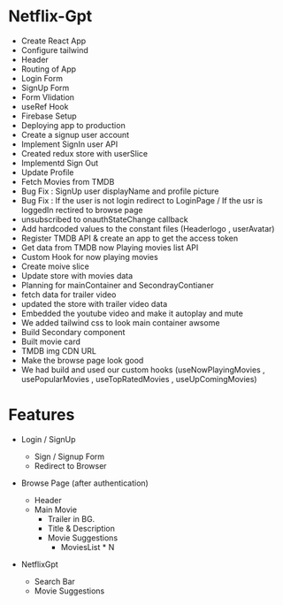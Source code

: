 # Netflix-Gpt

- Create React App
- Configure tailwind
- Header
- Routing of App
- Login Form
- SignUp Form
- Form Vlidation
- useRef Hook
- Firebase Setup
- Deploying app to production
- Create a signup user account
- Implement SignIn user API
- Created redux store with userSlice
- Implementd Sign Out
- Update Profile
- Fetch Movies from TMDB
- Bug Fix : SignUp user displayName and profile picture
- Bug Fix : If the user is not login redirect to LoginPage / If the usr is loggedIn rectired to browse page
- unsubscribed to onauthStateChange callback
- Add hardcoded values to the constant files (Headerlogo , userAvatar)
- Register TMDB API & create an app to get the access token
- Get data from TMDB now Playing movies list API
- Custom Hook for now playing movies
- Create moive slice
- Update store with movies data
- Planning for mainContainer and SecondrayContianer
- fetch data for trailer video
- updated the store with trailer video data
- Embedded the youtube video and make it autoplay and mute
- We added tailwind css to look main container awsome
- Build Secondary component
- Built movie card
- TMDB img CDN URL
- Make the browse page look good
- We had build and used our custom hooks (useNowPlayingMovies , usePopularMovies , useTopRatedMovies , useUpComingMovies)

# Features

- Login / SignUp

  - Sign / Signup Form
  - Redirect to Browser

- Browse Page (after authentication)

  - Header
  - Main Movie
    - Trailer in BG.
    - Title & Description
    - Movie Suggestions
      - MoviesList \* N

- NetflixGpt
  - Search Bar
  - Movie Suggestions
